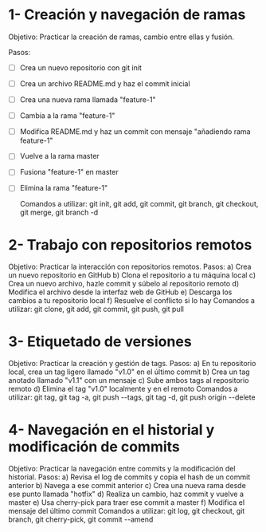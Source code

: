 # 1- Creación y navegación de ramas

Objetivo: Practicar la creación de ramas, cambio entre ellas y fusión.

Pasos:

* [ ] Crea un nuevo repositorio con git init
* [ ] Crea un archivo README.md y haz el commit inicial
* [ ] Crea una nueva rama llamada "feature-1"
* [ ] Cambia a la rama "feature-1"
* [ ] Modifica README.md y haz un commit con mensaje "añadiendo rama feature-1"
* [ ] Vuelve a la rama master
* [ ] Fusiona "feature-1" en master
* [ ] Elimina la rama "feature-1"

  Comandos a utilizar: git init, git add, git commit, git branch, git checkout, git merge, git branch -d

# 2- Trabajo con repositorios remotos

Objetivo: Practicar la interacción con repositorios remotos.
Pasos:
a) Crea un nuevo repositorio en GitHub
b) Clona el repositorio a tu máquina local
c) Crea un nuevo archivo, hazle commit y súbelo al repositorio remoto
d) Modifica el archivo desde la interfaz web de GitHub
e) Descarga los cambios a tu repositorio local
f) Resuelve el conflicto si lo hay
Comandos a utilizar: git clone, git add, git commit, git push, git pull

# 3- Etiquetado de versiones

Objetivo: Practicar la creación y gestión de tags.
Pasos:
a) En tu repositorio local, crea un tag ligero llamado "v1.0" en el último commit
b) Crea un tag anotado llamado "v1.1" con un mensaje
c) Sube ambos tags al repositorio remoto
d) Elimina el tag "v1.0" localmente y en el remoto
Comandos a utilizar: git tag, git tag -a, git push --tags, git tag -d, git push origin --delete

# 4- Navegación en el historial y modificación de commits

Objetivo: Practicar la navegación entre commits y la modificación del historial.
Pasos:
a) Revisa el log de commits y copia el hash de un commit anterior
b) Navega a ese commit anterior
c) Crea una nueva rama desde ese punto llamada "hotfix"
d) Realiza un cambio, haz commit y vuelve a master
e) Usa cherry-pick para traer ese commit a master
f) Modifica el mensaje del último commit
Comandos a utilizar: git log, git checkout, git branch, git cherry-pick, git commit --amend
